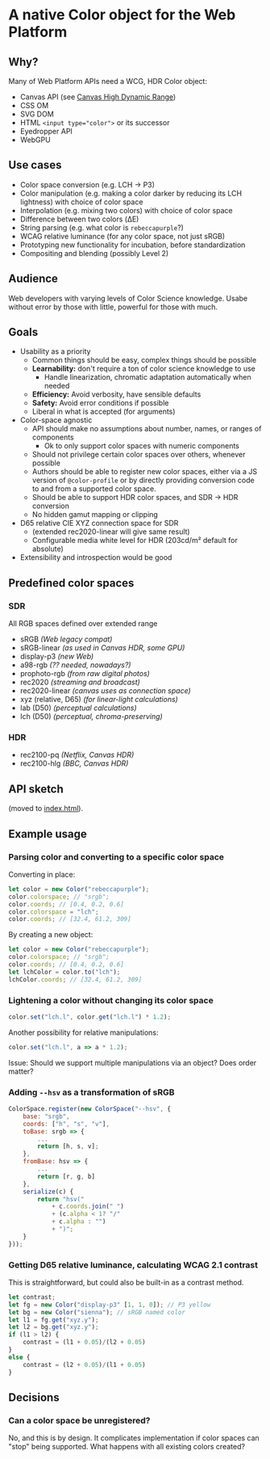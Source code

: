 # A native Color object for the Web Platform

## Why?

Many of Web Platform APIs need a WCG, HDR Color object:

- Canvas API (see [Canvas High Dynamic Range](https://github.com/w3c/ColorWeb-CG/blob/master/hdr_html_canvas_element.md))
- CSS OM
- SVG DOM
- HTML `<input type="color">` or its successor
- Eyedropper API
- WebGPU


## Use cases

- Color space conversion (e.g. LCH → P3)
- Color manipulation (e.g. making a color darker by reducing its LCH lightness) with choice of color space
- Interpolation (e.g. mixing two colors) with choice of color space
- Difference between two colors (ΔE)
- String parsing (e.g. what color is <code>rebeccapurple</code>?)
- WCAG relative luminance (for any color space, not just sRGB)
- Prototyping new functionality for incubation, before standardization
- Compositing and blending (possibly Level 2)

## Audience

Web developers with varying levels of Color Science knowledge.
Usabe without error by those with little, powerful for those with much.

## Goals

- Usability as a priority
    - Common things should be easy, complex things should be possible
    - <strong>Learnability:</strong> don't require a ton of color science knowledge to use
        - Handle linearization, chromatic adaptation automatically when needed
    - <strong>Efficiency:</strong> Avoid verbosity, have sensible defaults
    - <strong>Safety:</strong> Avoid error conditions if possible
    - Liberal in what is accepted (for arguments)
- Color-space agnostic
    - API should make no assumptions about number, names, or ranges of components
        - Ok to only support color spaces with numeric components
    - Should not privilege certain color spaces over others, whenever possible
    - Authors should be able to register new color spaces, either via a JS version of `@color-profile` or by directly providing conversion code to and from a supported color space.
    - Should be able to support HDR color spaces, and SDR → HDR conversion
    - No hidden gamut mapping or clipping
- D65 relative CIE XYZ connection space for SDR
    - (extended rec2020-linear will give same result)
    - Configurable media white level for HDR (203cd/m² default for absolute)
- Extensibility and introspection would be good

## Predefined color spaces

### SDR

All RGB spaces defined over extended range

- sRGB *(Web legacy compat)*
- sRGB-linear *(as used in Canvas HDR, some GPU)*
- display-p3 *(new Web)*
- a98-rgb *(?? needed, nowadays?)*
- prophoto-rgb *(from raw digital photos)*
- rec2020 *(streaming and broadcast)*
- rec2020-linear *(canvas uses as connection space)*
- xyz (relative, D65) *(for linear-light calculations)*
- lab (D50) *(perceptual calculations)*
- lch (D50) *(perceptual, chroma-preserving)*

### HDR

- rec2100-pq *(Netflix, Canvas HDR)*
- rec2100-hlg *(BBC, Canvas HDR)*


## API sketch

(moved to [index.html](index.html)).

## Example usage

### Parsing color and converting to a specific color space

Converting in place:

```js
let color = new Color("rebeccapurple");
color.colorspace; // "srgb";
color.coords; // [0.4, 0.2, 0.6]
color.colorspace = "lch";
color.coords; // [32.4, 61.2, 309]
```

By creating a new object:

```js
let color = new Color("rebeccapurple");
color.colorspace; // "srgb";
color.coords; // [0.4, 0.2, 0.6]
let lchColor = color.to("lch");
lchColor.coords; // [32.4, 61.2, 309]
```

### Lightening a color without changing its color space

```js
color.set("lch.l", color.get("lch.l") * 1.2);
```

Another possibility for relative manipulations:

```js
color.set("lch.l", a => a * 1.2);
```

Issue: Should we support multiple manipulations via an object?
Does order matter?

### Adding `--hsv` as a transformation of sRGB

```js
ColorSpace.register(new ColorSpace("--hsv", {
    base: "srgb",
    coords: ["h", "s", "v"],
    toBase: srgb => {
        ...
        return [h, s, v];
    },
    fromBase: hsv => {
        ...
        return [r, g, b]
    },
    serialize(c) {
        return "hsv("
            + c.coords.join(" ")
            + (c.alpha < 1? "/"
            + c.alpha : "")
            + ")";
    }
}));
```

### Getting D65 relative luminance, calculating WCAG 2.1 contrast

This is straightforward, but could also be built-in as a contrast method.

```js
let contrast;
let fg = new Color("display-p3" [1, 1, 0]); // P3 yellow
let bg = new Color("sienna"); // sRGB named color
let l1 = fg.get("xyz.y");
let l2 = bg.get("xyz.y");
if (l1 > l2) {
    contrast = (l1 + 0.05)/(l2 + 0.05)
}
else {
    contrast = (l2 + 0.05)/(l1 + 0.05)
}
```

## Decisions

### Can a color space be unregistered?

No, and this is by design.
It complicates implementation if color spaces can "stop" being supported. What happens with all existing colors created?
